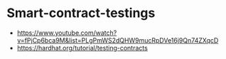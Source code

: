 # Smart-contract-testings
- https://www.youtube.com/watch?v=fPjCp6bca9M&list=PLgPmWS2dQHW9mucRpDVe16j9Qn74ZXqcD
- https://hardhat.org/tutorial/testing-contracts

